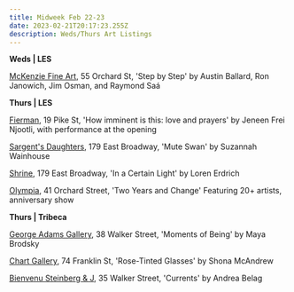 ```yaml
---
title: Midweek Feb 22-23
date: 2023-02-21T20:17:23.255Z
description: Weds/Thurs Art Listings
---
```

**W﻿eds | LES**

[McKenzie Fine Art](http://www.mckenziefineart.com/), 55 Orchard St, 'Step by Step' by Austin Ballard, Ron Janowich, Jim Osman, and Raymond Saá

**T﻿hurs | LES**

[Fierman](https://fierman.nyc/upcoming), 19 Pike St, 'How imminent is this: love and prayers' by Jeneen Frei Njootli, with performance at the opening

[Sargent's Daughters](https://www.sargentsdaughters.com/suzannah-wainhouse-mute-swan), 179 East Broadway, 'Mute Swan' by Suzannah Wainhouse

[S﻿hrine](https://www.shrine.nyc/loren-erdrich-in-a-certain-light), 179 East Broadway, 'In a Certain Light' by Loren Erdrich

[O﻿lympia](https://olympiart.org/two-years-and-change), 41 Orchard Street, 'Two Years and Change' Featuring 20+ artists, anniversary show

**Thurs | Tribeca**

[George Adams Gallery](https://www.georgeadamsgallery.com/exhibitions/maya-brodsky-1), 38 Walker Street, 'Moments of Being' by Maya Brodsky 

[C﻿hart Gallery](https://chart-gallery.com/exhibitions/forthcoming/), 74 Franklin St, 'Rose-Tinted Glasses' by Shona McAndrew

[Bienvenu Steinberg & J](http://www.bienvenusteinbergandpartner.com/exhibitions/andrea-belag), 35 Walker Street, 'Currents' by Andrea Belag